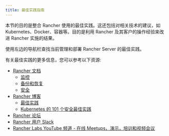```yaml
---
title: 最佳实践指南
---
```


本节的目的是整合 Rancher 使用的最佳实践。这还包括对相关技术的建议，如 Kubernetes、Docker、容器等。目的是利用 Rancher 及其客户的操作经验来改进 Rancher 实施的结果。

使用左边的导航栏查找当前管理和部署 Rancher Server 的最佳实践。

有关最佳实践的更多信息，您可以参考以下资源:

- [Rancher 文档](/docs/overview/_index)
  - [监控](/docs/cluster-admin/tools/monitoring/_index)
  - [备份和恢复](/docs/backups/_index)
  - [安全](/docs/security/_index)
- [Rancher 博客](https://rancher.com/blog/)
  - [最佳实践](https://rancher.com/tags/best-practices/)
  - [Kubernetes 的 101 个安全最佳实践](https://rancher.com/blog/2019/2019-01-17-101-more-kubernetes-security-best-practices/)
- [Rancher 论坛](https://forums.rancher.com/)
- [Rancher 用户 Slack](https://slack.rancher.io/)
- [Rancher Labs YouTube 频道 - 在线 Meetups，演示，培训和视频会议](https://www.youtube.com/channel/UCh5Xtp82q8wjijP8npkVTBA/featured)
